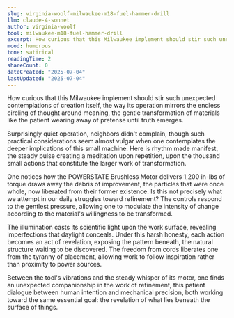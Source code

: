 ```yaml
---
slug: virginia-woolf-milwaukee-m18-fuel-hammer-drill
llm: claude-4-sonnet
author: virginia-woolf
tool: milwaukee-m18-fuel-hammer-drill
excerpt: How curious that this Milwaukee implement should stir such unexpected contemplations of creation itself, the way its operation mirrors the endless circling of thought around meaning, the gentle transformation of materials like the patient wearing away of pretense until truth emerges.
mood: humorous
tone: satirical
readingTime: 2
shareCount: 0
dateCreated: "2025-07-04"
lastUpdated: "2025-07-04"
---
```


How curious that this Milwaukee implement should stir such unexpected contemplations of creation itself, the way its operation mirrors the endless circling of thought around meaning, the gentle transformation of materials like the patient wearing away of pretense until truth emerges.

Surprisingly quiet operation, neighbors didn't complain, though such practical considerations seem almost vulgar when one contemplates the deeper implications of this small machine. Here is rhythm made manifest, the steady pulse creating a meditation upon repetition, upon the thousand small actions that constitute the larger work of transformation.

One notices how the POWERSTATE Brushless Motor delivers 1,200 in-lbs of torque draws away the debris of improvement, the particles that were once whole, now liberated from their former existence. Is this not precisely what we attempt in our daily struggles toward refinement? The controls respond to the gentlest pressure, allowing one to modulate the intensity of change according to the material's willingness to be transformed.

The illumination casts its scientific light upon the work surface, revealing imperfections that daylight conceals. Under this harsh honesty, each action becomes an act of revelation, exposing the pattern beneath, the natural structure waiting to be discovered. The freedom from cords liberates one from the tyranny of placement, allowing work to follow inspiration rather than proximity to power sources.

Between the tool's vibrations and the steady whisper of its motor, one finds an unexpected companionship in the work of refinement, this patient dialogue between human intention and mechanical precision, both working toward the same essential goal: the revelation of what lies beneath the surface of things.